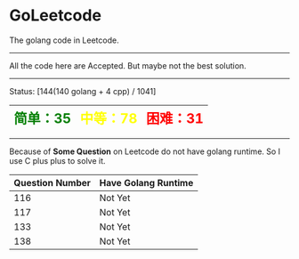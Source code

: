 # GoLeetcode
The golang code in Leetcode.

-----

All the code here are Accepted. But maybe not the best solution.

-----
Status: [144(140 golang + 4 cpp) / 1041]

| <font color=green size=5>简单：35</font> | <font color=yellow size=5>中等：78</font> | <font color=red size=5>困难：31</font> |
| ----------------------------------------|------------------------------------------|---------------------------------------|

-----

Because of **Some Question** on Leetcode do not have golang runtime. So I use C plus plus to solve it.

| Question Number | Have Golang Runtime |
| --------------- | ------------------- |
| 116 | Not Yet |
| 117 | Not Yet |
| 133 | Not Yet |
| 138 | Not Yet |
